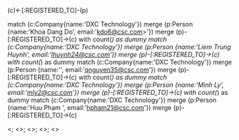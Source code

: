 
(c)<-[:REGISTERED_TO]-(p)


match (c:Company{name:'DXC Technology'}) 
merge (p:Person {name:'Khoa Dang Do', email:'kdo6@csc.com>'})
merge (p)-[:REGISTERED_TO]->(c)
with count(*) as dummy
match (c:Company{name:'DXC Technology'}) 
merge (p:Person {name:'Liem Trung Huynh', email:'lhuynh24@csc.com'})
merge (p)-[:REGISTERED_TO]->(c)
with count(*) as dummy
match (c:Company{name:'DXC Technology'}) 
merge (p:Person {name:'', email:'qnguyen35@csc.com'})
merge (p)-[:REGISTERED_TO]->(c)
with count(*) as dummy
match (c:Company{name:'DXC Technology'}) 
merge (p:Person {name:'Minh Ly', email:'mly2@csc.com'})
merge (p)-[:REGISTERED_TO]->(c)
with count(*) as dummy
match (c:Company{name:'DXC Technology'}) 
merge (p:Person {name:'Huu Pham ', email:'hpham21@csc.com'})
merge (p)-[:REGISTERED_TO]->(c)



 <;
 <>;
 <>;
 <>; 
<>